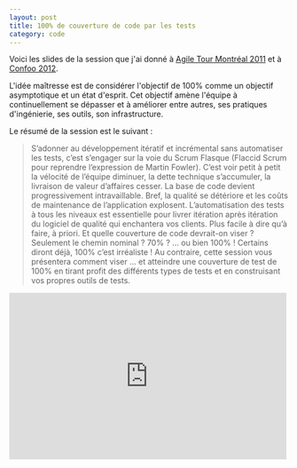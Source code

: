 ```yaml
---
layout: post
title: 100% de couverture de code par les tests
category: code
---
```


Voici les slides de la session que j'ai donné à [Agile Tour Montréal 2011](http://at2011.agiletour.org/fr/montreal.html) et à [Confoo 2012](http://www.confoo.ca/). 

L'idée maîtresse est de considérer l'objectif de 100% comme un objectif asymptotique et un état d'esprit. Cet objectif amène l'équipe à continuellement se dépasser et à améliorer entre autres, ses pratiques d'ingénierie, ses outils, son infrastructure.

Le résumé de la session est le suivant :

> S’adonner au développement itératif et incrémental sans automatiser les tests, c’est s’engager sur la voie du Scrum Flasque (Flaccid Scrum pour reprendre l’expression de Martin Fowler). C’est voir petit à petit la vélocité de l’équipe diminuer, la dette technique s’accumuler, la livraison de valeur d’affaires cesser. La base de code devient progressivement intravaillable. Bref, la qualité se détériore et les coûts de maintenance de l’application explosent. L’automatisation des tests à tous les niveaux est essentielle pour livrer itération après itération du logiciel de qualité qui enchantera vos clients. Plus facile à dire qu’à faire, à priori. Et quelle couverture de code devrait-on viser ? Seulement le chemin nominal ? 70% ? ... ou bien 100% ! Certains diront déjà, 100% c’est irréaliste ! Au contraire, cette session vous présentera comment viser ... et atteindre une couverture de test de 100% en tirant profit des différents types de tests et en construisant vos propres outils de tests.

<iframe style="border:none;width:500px;height:300px;" src="http://icant.co.uk/slidesharehtml/embed.php?url=http://www.slideshare.net/vtence/100-couverture"></iframe>